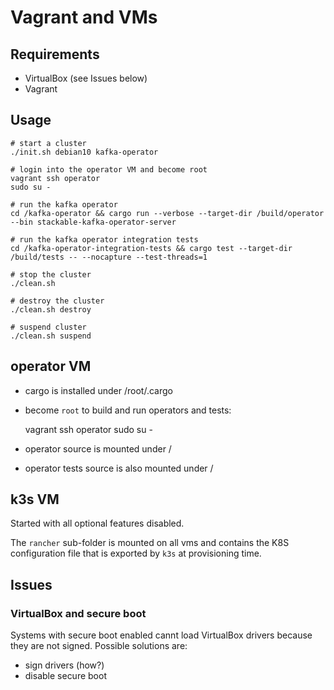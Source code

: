 # Vagrant and VMs

## Requirements

* VirtualBox (see Issues below)
* Vagrant

## Usage

    # start a cluster
    ./init.sh debian10 kafka-operator

    # login into the operator VM and become root
    vagrant ssh operator
    sudo su -

    # run the kafka operator
    cd /kafka-operator && cargo run --verbose --target-dir /build/operator --bin stackable-kafka-operator-server

    # run the kafka operator integration tests
    cd /kafka-operator-integration-tests && cargo test --target-dir /build/tests -- --nocapture --test-threads=1 

    # stop the cluster
    ./clean.sh

    # destroy the cluster
    ./clean.sh destroy

    # suspend cluster
    ./clean.sh suspend


## operator VM

* cargo is installed under /root/.cargo
* become `root` to build and run operators and tests:

    vagrant ssh operator
    sudo su -
* operator source is mounted under /
* operator tests source is also mounted under /

## k3s VM

Started with all optional features disabled.

The `rancher` sub-folder is mounted on all vms and contains the K8S configuration file that is exported by `k3s` at provisioning time.

## Issues

### VirtualBox and secure boot

Systems with secure boot enabled cannt load VirtualBox drivers because they are not signed. Possible solutions are:
* sign drivers (how?)
* disable secure boot


